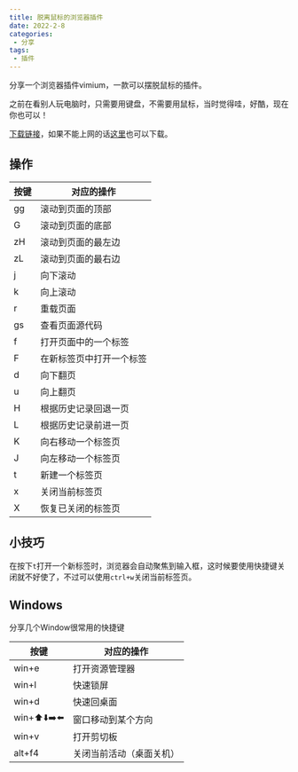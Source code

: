 ```yaml
---
title: 脱离鼠标的浏览器插件
date: 2022-2-8
categories:
 - 分享
tags:
 - 插件
---
```


分享一个浏览器插件vimium，一款可以摆脱鼠标的插件。

之前在看别人玩电脑时，只需要用键盘，不需要用鼠标，当时觉得哇，好酷，现在你也可以！

[下载链接](https://chrome.google.com/webstore/detail/vimium/dbepggeogbaibhgnhhndojpepiihcmeb?utm_source=chrome-ntp-icon)，如果不能上网的话[这里](https://huajiakeji.com/productivity/2014-12/325.html)也可以下载。
## 操作

| 按键 | 对应的操作 |
| --- | --- |
| gg | 滚动到页面的顶部|
| G| 滚动到页面的底部
| zH | 滚动到页面的最左边 |
| zL | 滚动到页面的最右边 |
| j | 向下滚动 |
| k | 向上滚动 |
| r  | 重载页面  |
| gs | 查看页面源代码 |
| f | 打开页面中的一个标签 |
| F | 在新标签页中打开一个标签 |
| d | 向下翻页 |
| u | 向上翻页 |
| H | 根据历史记录回退一页 |
| L | 根据历史记录前进一页 |
| K | 向右移动一个标签页 |
| J | 向左移动一个标签页 |
| t | 新建一个标签页  |
| x | 关闭当前标签页 |
| X | 恢复已关闭的标签页 |

## 小技巧
在按下`t`打开一个新标签时，浏览器会自动聚焦到输入框，这时候要使用快捷键关闭就不好使了，不过可以使用`ctrl+w`关闭当前标签页。

## Windows

分享几个Window很常用的快捷键

| 按键 | 对应的操作 |
| --- | --- |
| win+e | 打开资源管理器 |
| win+l| 快速锁屏 |
| win+d | 快速回桌面 |
| win+⬆️⬇️➡️⬅️ | 窗口移动到某个方向 |
| win+v| 打开剪切板 |
| alt+f4| 关闭当前活动（桌面关机）|